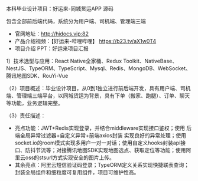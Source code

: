 本科毕业设计项目：好运来-同城货运APP 源码

包含全部前后端代码，系统分为用户端、司机端、管理端三端

- 官网地址：http://hidocs.vip:82
- 产品介绍视频：【好运来-哔哩哔哩】 https://b23.tv/aX1w0T4
- 项目介绍 PPT：好运来项目汇报

1）技术选型与应用：React Native全家桶、Redux Toolkit、NativeBase、NestJS、TypeORM、TypeScript、Mysql、Redis、MongoDB、WebSocket、腾讯地图SDK、RouYi-Vue

（2）项目概述：毕业设计项目，从0到1独立进行前后端开发，具有用户端、司机端、管理端三端平台，以同城货运为背景，具有下单（搬家、跑腿）、订单、聊天等功能，业务逻辑完整。

（3）责任描述：

- 亮点功能：JWT+Redis实现登录，并结合middleware实现接口鉴权；使用 后端全局异常过滤器+自定义异常+前端axios封装 实现良好的异常处理；使用socket.io的room模式实现多用户一对一对话；使用自定义hooks封装api接口、防抖节流等；对接腾讯地图SDK实现地图选点、获取定位等功能；使用阿里云oss的stsurl方式实现安全的图片上传。
- 其余亮点：阿里云短信验证码登录；TypeORM定义关系实现快捷联表查询；封装全局组件和细粒度可复用组件，项目可维护性高。

